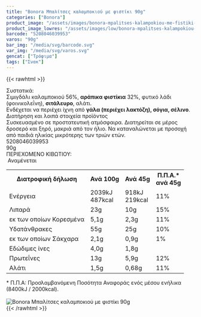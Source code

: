 ```yaml
---
title: "Bonora Μπαλίτσες καλαμποκιού με φιστίκι 90g"
categories: ["Bonora"]
product_image: "/assets/images/bonora-mpalitses-kalampokiou-me-fistiki-90g.jpg"
product_image_lowres: "/assets/images/low/bonora-mpalitses-kalampokiou-me-fistiki-90g.jpg"
barcode: "5208046039953"
varos: "90g"
bar_img: "/media/svg/barcode.svg"
var_img: "/media/svg/varos.svg"
gencat: ["Τρόφιμα"]
tags: ["Σνακ"]
---
```

{{< rawhtml >}}

<div class="sload86"><div class="product"><div id="sistatika">Συστατικά:</div><div class="alltext">Σιμιγδάλι καλαμποκιού 56%, <strong>αράπικα φιστίκια</strong> 32%, φυτικό λάδι (φοινικολεΐνη), <strong>σιτάλευρο</strong>, αλάτι.<br>Ενδέχεται να περιέχει ίχνη από <strong>γάλα (περιέχει λακτόζη), σόγια, σέλινο</strong>.</div><div id="loipa">Διατήρηση και λοιπά στοιχεία προϊόντος</div><div class="alltext">Συσκευασμένο σε προστατευτική ατμόσφαιρα. Διατηρείται σε μέρος δροσερό και ξηρό, μακριά από τον ήλιο. Να καταναλώνεται με προσοχή από παιδιά ηλικίας μικρότερης των τριών ετών.</div><div id="barcode"><div id="barimage1"></div><span id="bartext">5208046039953</span></div><div id="varos"><div id="varosimage1"></div><span id="varostext">90g</span></div><div id="kivotio">ΠΕΡΙΕΧΟΜΕΝΟ ΚΙΒΩΤΙΟΥ:<br>&nbsp;Αναμένεται</div><div class="tabout"><table id="diatable"><tbody><tr><th>Διατροφική δήλωση</th><th>Ανά 100g</th><th>Ανά 45g</th><th>Π.Π.Α.*<br>ανά 45g</th></tr><tr><td class="texr2">Ενέργεια</td><td class="texr">2039kJ<br>487kcal</td><td class="texr">918kJ<br>219kcal</td><td class="texr">11%</td></tr><tr><td class="texr2">Λιπαρά</td><td class="texr">23g</td><td class="texr">10g</td><td class="texr">15%</td></tr><tr><td class="gray">εκ των οποίων Κορεσµένα</td><td class="gray2">5,1g</td><td class="gray2">2,3g</td><td class="gray2">11%</td></tr><tr><td class="texr2">Yδατάνθρακες</td><td class="texr">55g</td><td class="texr">25g</td><td class="texr">10%</td></tr><tr><td class="gray">εκ των οποίων Σάκχαρα</td><td class="gray2">2,1g</td><td class="gray2">0,9g</td><td class="gray2">1%</td></tr><tr><td class="texr2">Eδώδιμες ίνες</td><td class="texr">4,0g</td><td class="texr">1,8g</td><td class="texr">&nbsp;</td></tr><tr><td class="texr2">Πρωτεΐνες</td><td class="texr">13g</td><td class="texr">5,9g</td><td class="texr">12%</td></tr><tr><td class="texr2">Αλάτι</td><td class="texr">1,5g</td><td class="texr">0,68g</td><td class="texr">11%</td></tr></tbody></table></div><div class="alltext">* Π.Π.Α: Προσλαμβανόμενη Ποσότητα Αναφοράς ενός μέσου ενήλικα (8400kJ / 2000kcal).</div><br><div class="pimg"><img alt="Bonora Μπαλίτσες καλαμποκιού με φιστίκι 90g" title="Bonora Μπαλίτσες καλαμποκιού με φιστίκι 90g" src="/assets/images/bonora-mpalitses-kalampokiou-me-fistiki-90g.jpg"></div></div></div>
{{< /rawhtml >}}


